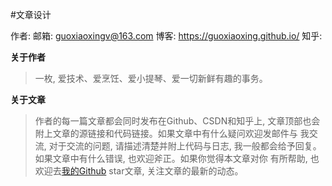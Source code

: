 #文章设计

作者:
邮箱: guoxiaoxingv@163.com
博客: https://guoxiaoxing.github.io/
知乎: 

**关于作者**

>一枚, 爱技术、爱烹饪、爱小提琴、爱一切新鲜有趣的事务。

**关于文章**

>作者的每一篇文章都会同时发布在Github、CSDN和知乎上, 文章顶部也会附上文章的源链接和代码链接。如果文章中有什么疑问欢迎发邮件与
我交流, 对于交流的问题, 请描述清楚并附上代码与日志, 我一般都会给予回复。如果文章中有什么错误, 也欢迎斧正。如果你觉得本文章对你
有所帮助, 也欢迎去[我的Github](https://github.com/guoxiaoxing) star文章, 关注文章的最新的动态。